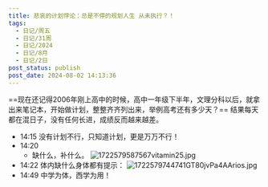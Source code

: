 ```yaml
---
title: 悲哀的计划悖论：总是不停的规划人生 从未执行？！
tags:
  - 日记/周五
  - 日记/31周
  - 日记/2024
  - 日记/8月
  - 日记/2日
post_status: publish
post_date: 2024-08-02 14:13:36
---
```

==现在还记得2006年刚上高中的时候，高中一年级下半年，文理分科以后，就拿出来笔记本，开始做计划，整整齐齐列出来，举例高考还有多少天？==
结果每天都在混日子，没有任何长进，成绩反而越来越差。
- 14:15 没有计划不行，只知道计划，更是万万不行！
- 14:20 
	- 缺什么，补什么。
	![1722579587567vitamin25.jpg](https://testingcf.jsdelivr.net/gh/jarlin8/OSS@main/backup/1722579587567vitamin25.jpg) 
- 14:22 
	体内缺什么身体都有提示：
	![1722579744741GT80jvPa4AArios.jpg](https://testingcf.jsdelivr.net/gh/jarlin8/OSS@main/backup/1722579744741GT80jvPa4AArios.jpg) 
- 14:49 中学为体，西学为用！